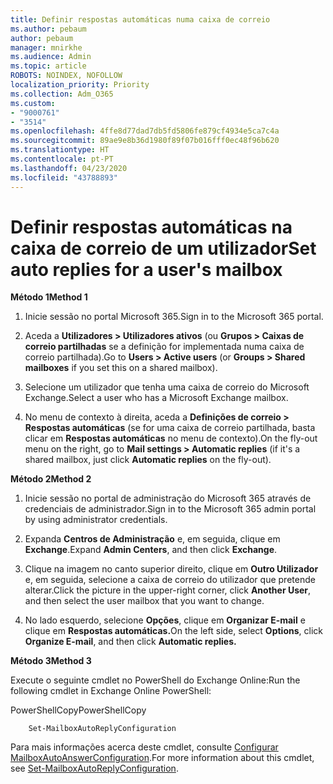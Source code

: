 ```yaml
---
title: Definir respostas automáticas numa caixa de correio
ms.author: pebaum
author: pebaum
manager: mnirkhe
ms.audience: Admin
ms.topic: article
ROBOTS: NOINDEX, NOFOLLOW
localization_priority: Priority
ms.collection: Adm_O365
ms.custom:
- "9000761"
- "3514"
ms.openlocfilehash: 4ffe8d77dad7db5fd5806fe879cf4934e5ca7c4a
ms.sourcegitcommit: 89ae9e8b36d1980f89f07b016fff0ec48f96b620
ms.translationtype: HT
ms.contentlocale: pt-PT
ms.lasthandoff: 04/23/2020
ms.locfileid: "43788893"
---
```

# <a name="set-auto-replies-for-a-users-mailbox"></a><span data-ttu-id="795aa-102">Definir respostas automáticas na caixa de correio de um utilizador</span><span class="sxs-lookup"><span data-stu-id="795aa-102">Set auto replies for a user's mailbox</span></span>

<span data-ttu-id="795aa-103">**Método 1**</span><span class="sxs-lookup"><span data-stu-id="795aa-103">**Method 1**</span></span>

1. <span data-ttu-id="795aa-104">Inicie sessão no portal Microsoft 365.</span><span class="sxs-lookup"><span data-stu-id="795aa-104">Sign in to the Microsoft 365 portal.</span></span>

2. <span data-ttu-id="795aa-105">Aceda a **Utilizadores > Utilizadores ativos** (ou **Grupos > Caixas de correio partilhadas** se a definição for implementada numa caixa de correio partilhada).</span><span class="sxs-lookup"><span data-stu-id="795aa-105">Go to **Users > Active users** (or **Groups > Shared mailboxes** if you set this on a shared mailbox).</span></span>

3. <span data-ttu-id="795aa-106">Selecione um utilizador que tenha uma caixa de correio do Microsoft Exchange.</span><span class="sxs-lookup"><span data-stu-id="795aa-106">Select a user who has a Microsoft Exchange mailbox.</span></span>

4. <span data-ttu-id="795aa-107">No menu de contexto à direita, aceda a **Definições de correio > Respostas automáticas** (se for uma caixa de correio partilhada, basta clicar em **Respostas automáticas** no menu de contexto).</span><span class="sxs-lookup"><span data-stu-id="795aa-107">On the fly-out menu on the right, go to **Mail settings > Automatic replies** (if it's a shared mailbox, just click **Automatic replies** on the fly-out).</span></span>

<span data-ttu-id="795aa-108">**Método 2**</span><span class="sxs-lookup"><span data-stu-id="795aa-108">**Method 2**</span></span>

1. <span data-ttu-id="795aa-109">Inicie sessão no portal de administração do Microsoft 365 através de credenciais de administrador.</span><span class="sxs-lookup"><span data-stu-id="795aa-109">Sign in to the Microsoft 365 admin portal by using administrator credentials.</span></span>

2. <span data-ttu-id="795aa-110">Expanda **Centros de Administração** e, em seguida, clique em **Exchange**.</span><span class="sxs-lookup"><span data-stu-id="795aa-110">Expand **Admin Centers**, and then click **Exchange**.</span></span>

3. <span data-ttu-id="795aa-111">Clique na imagem no canto superior direito, clique em **Outro Utilizador** e, em seguida, selecione a caixa de correio do utilizador que pretende alterar.</span><span class="sxs-lookup"><span data-stu-id="795aa-111">Click the picture in the upper-right corner, click **Another User**, and then select the user mailbox that you want to change.</span></span>

4. <span data-ttu-id="795aa-112">No lado esquerdo, selecione **Opções**, clique em **Organizar E-mail** e clique em **Respostas automáticas.**</span><span class="sxs-lookup"><span data-stu-id="795aa-112">On the left side, select **Options**, click **Organize E-mail**, and then click **Automatic replies.**</span></span>

<span data-ttu-id="795aa-113">**Método 3**</span><span class="sxs-lookup"><span data-stu-id="795aa-113">**Method 3**</span></span>

<span data-ttu-id="795aa-114">Execute o seguinte cmdlet no PowerShell do Exchange Online:</span><span class="sxs-lookup"><span data-stu-id="795aa-114">Run the following cmdlet in Exchange Online PowerShell:</span></span>

<span data-ttu-id="795aa-115">PowerShellCopy</span><span class="sxs-lookup"><span data-stu-id="795aa-115">PowerShellCopy</span></span>

```
    Set-MailboxAutoReplyConfiguration
```

<span data-ttu-id="795aa-116">Para mais informações acerca deste cmdlet, consulte [Configurar MailboxAutoAnswerConfiguration](https://docs.microsoft.com/powershell/module/exchange/mailboxes/set-mailboxautoreplyconfiguration).</span><span class="sxs-lookup"><span data-stu-id="795aa-116">For more information about this cmdlet, see [Set-MailboxAutoReplyConfiguration](https://docs.microsoft.com/powershell/module/exchange/mailboxes/set-mailboxautoreplyconfiguration).</span></span>
